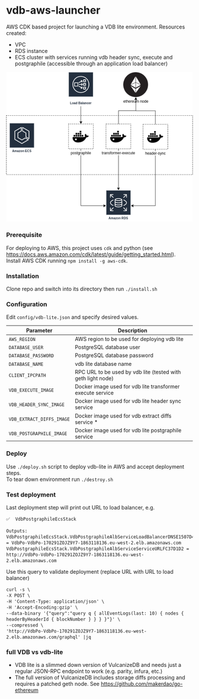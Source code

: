 # vdb-aws-launcher

AWS CDK based project for launching a VDB lite environment. Resources created:
- VPC
- RDS instance
- ECS cluster with services running vdb header sync, execute and postgraphile (accessible through an application load balancer)

![Deployment diagram](diagram/vdb-lite.png?raw=true "Deployment diagram")

### Prerequisite

For deploying to AWS, this project uses `cdk` and python (see https://docs.aws.amazon.com/cdk/latest/guide/getting_started.html).  
Install AWS CDK running `npm install -g aws-cdk`.

### Installation
Clone repo and switch into its directory then run `./install.sh`

### Configuration
Edit `config/vdb-lite.json` and specify desired values.

| Parameter | Description |
| --- | --- |
| `AWS_REGION` | AWS region to be used for deploying vdb lite |
| `DATABASE_USER` | PostgreSQL database user |
| `DATABASE_PASSWORD` | PostgreSQL database password |
| `DATABASE_NAME` | vdb lite database name |
| `CLIENT_IPCPATH` | RPC URL to be used by vdb lite (tested with geth light node) |
| `VDB_EXECUTE_IMAGE` | Docker image used for vdb lite transformer execute service |
| `VDB_HEADER_SYNC_IMAGE` | Docker image used for vdb lite header sync service |
| `VDB_EXTRACT_DIFFS_IMAGE` | Docker image used for vdb extract diffs service * |
| `VDB_POSTGRAPHILE_IMAGE` | Docker image used for vdb lite postgraphile service |

### Deploy
Use `./deploy.sh` script to deploy vdb-lite in AWS and accept deployment steps.  
To tear down environment run `./destroy.sh`  

### Test deployment

Last deployment step will print out URL to load balancer, e.g.
```
✅  VdbPostgraphileEcsStack

Outputs:
VdbPostgraphileEcsStack.VdbPostgraphileAlbServiceLoadBalancerDNSE1507D40 = VdbPo-VdbPo-170291ZOJZ9Y7-1863118136.eu-west-2.elb.amazonaws.com
VdbPostgraphileEcsStack.VdbPostgraphileAlbServiceServiceURLFC37D1D2 = http://VdbPo-VdbPo-170291ZOJZ9Y7-1863118136.eu-west-2.elb.amazonaws.com
```

Use this query to validate deployment (replace URL with URL to load balancer)
```
curl -s \
-X POST \
-H 'Content-Type: application/json' \
-H 'Accept-Encoding:gzip' \
--data-binary '{"query":"query q { allEventLogs(last: 10) { nodes { headerByHeaderId { blockNumber } } } }"}' \
--compressed \
'http://VdbPo-VdbPo-170291ZOJZ9Y7-1863118136.eu-west-2.elb.amazonaws.com/graphql' |jq
```

### full VDB vs vdb-lite

- VDB lite is a slimmed down version of VulcanizeDB and needs just a regular JSON-RPC endpoint to work (e.g. parity, infura, etc.)
- The full version of VulcanizeDB includes storage diffs processing and requires a patched geth node. See https://github.com/makerdao/go-ethereum
